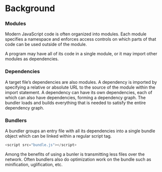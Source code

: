 # Background

### Modules

Modern JavaScript code is often organized into modules. Each module specifies a namespace and enforces access controls on which parts of that code can be used outside of the module.

A program may have all of its code in a single module, or it may import other modules as dependencies.

### Dependencies

A target file’s dependencies are also modules. A dependency is imported by specifying a relative or absolute URL to the source of the module within the import statement. A dependency can have its own dependencies, each of which can also have dependencies, forming a dependency graph. The bundler loads and builds everything that is needed to satisfy the entire dependency graph.

### Bundlers

A bundler groups an entry file with all its dependencies into a single bundle object which can be linked within a regular script tag.

```js
<script src="bundle.js"></script>
```

Among the benefits of using a bunler is transmitting less files over the network. Often bundlers also do optimization work on the bundle such as minification, uglification, etc.
